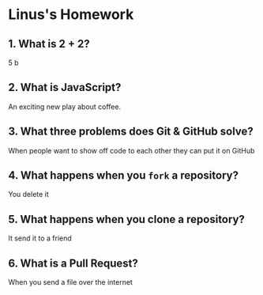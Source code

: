

# Linus's Homework

## 1. What is 2 + 2?

5
b

## 2. What is JavaScript?

An exciting new play about coffee.

## 3. What three problems does Git & GitHub solve?

When people want to show off code to each other they can put it on GitHub

## 4. What happens when you `fork` a repository?

You delete it

## 5. What happens when you clone a repository?

It send it to a friend

## 6. What is a Pull Request?

When you send a file over the internet
